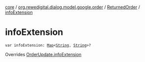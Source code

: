 [core](../../index.md) / [org.rewedigital.dialog.model.google.order](../index.md) / [ReturnedOrder](index.md) / [infoExtension](./info-extension.md)

# infoExtension

`var infoExtension: `[`Map`](https://kotlinlang.org/api/latest/jvm/stdlib/kotlin.collections/-map/index.html)`<`[`String`](https://kotlinlang.org/api/latest/jvm/stdlib/kotlin/-string/index.html)`, `[`String`](https://kotlinlang.org/api/latest/jvm/stdlib/kotlin/-string/index.html)`>?`

Overrides [OrderUpdate.infoExtension](../-order-update/info-extension.md)

